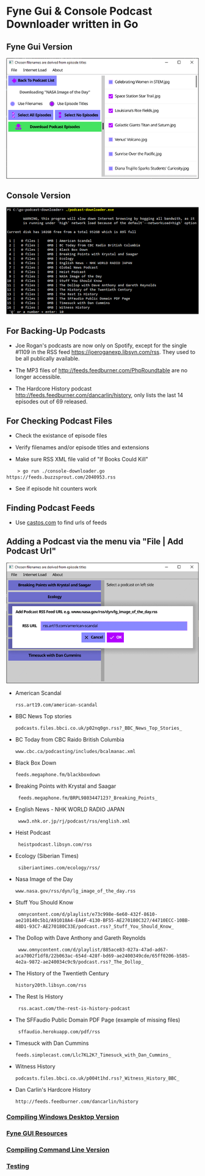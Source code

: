 

# Fyne Gui & Console Podcast Downloader written in Go

<a name="screen-shot"></a>
## Fyne Gui Version
![Selecting NASA Image of the Day episodes](/src/gui/images/gui-nasa.png)

## Console Version
![Console Menu](/src/dos/images/menu.png)




## For Backing-Up Podcasts

  -  Joe Rogan's podcasts are now only on Spotify, except for the single #1109 in the RSS feed https://joeroganexp.libsyn.com/rss. They used to be all publically available.

  -  The MP3 files of http://feeds.feedburner.com/PhpRoundtable are no longer accessible.

  - The Hardcore History podcast http://feeds.feedburner.com/dancarlin/history, only lists the last 14 episodes out of 69 released.


## For Checking Podcast Files
      
  - Check the existance of episode files
  
  - Verify filenames and/or episode titles and extensions

  - Make sure RSS XML file valid of "If Books Could Kill"
~~~
    > go run ./console-downloader.go https://feeds.buzzsprout.com/2040953.rss
~~~

  - See if episode hit counters work

## Finding Podcast Feeds
  - Use <a href='https://castos.com/tools/find-podcast-rss-feed/'>castos.com</a> to find urls of feeds


## Adding a Podcast via the menu via "File | Add Podcast Url"

![Console Menu](/src/gui/images/add-rss.png)

  - American Scandal 
          
        rss.art19.com/american-scandal


  - BBC News Top stories
         
        podcasts.files.bbci.co.uk/p02nq0gn.rss?_BBC_News_Top_Stories_


  - BC Today from CBC Raido British Columbia

        www.cbc.ca/podcasting/includes/bcalmanac.xml

  - Black Box Down
      
        feeds.megaphone.fm/blackboxdown


 -  Breaking Points with Krystal and Saagar

         feeds.megaphone.fm/BRPL9803447123?_Breaking_Points_ 

  - English News - NHK WORLD RADIO JAPAN

         www3.nhk.or.jp/rj/podcast/rss/english.xml


  - Heist Podcast

         heistpodcast.libsyn.com/rss

  - Ecology (Siberian Times)

         siberiantimes.com/ecology/rss/

  - Nasa Image of the Day
      
        www.nasa.gov/rss/dyn/lg_image_of_the_day.rss 

  - Stuff You Should Know

         omnycontent.com/d/playlist/e73c998e-6e60-432f-8610-ae210140c5b1/A91018A4-EA4F-4130-BF55-AE270180C327/44710ECC-10BB-48D1-93C7-AE270180C33E/podcast.rss?_Stuff_You_Should_Know_

  - The Dollop with Dave Anthony and Gareth Reynolds
    
         www.omnycontent.com/d/playlist/885ace83-027a-47ad-ad67-aca7002f1df8/22b063ac-654d-428f-bd69-ae2400349cde/65ff0206-b585-4e2a-9872-ae240034c9c9/podcast.rss?_The_Dollop_


  - The History of the Twentieth Century
        
        history20th.libsyn.com/rss

  - The Rest Is History 

         rss.acast.com/the-rest-is-history-podcast

  - The SFFaudio Public Domain PDF Page (example of missing files)

         sffaudio.herokuapp.com/pdf/rss

  - Timesuck with Dan Cummins

        feeds.simplecast.com/Llc7KL2K?_Timesuck_with_Dan_Cummins_

  - Witness History

        podcasts.files.bbci.co.uk/p004t1hd.rss?_Witness_History_BBC_ 

  - Dan Carlin's Hardcore History

        http://feeds.feedburner.com/dancarlin/history

### [Compiling Windows Desktop Version](./src/gui.md)

### [Fyne GUI Resources](./src/resources.md)

### [Compiling Command Line Version](./src/dos.md)

### [Testing](./src/testing.md)










